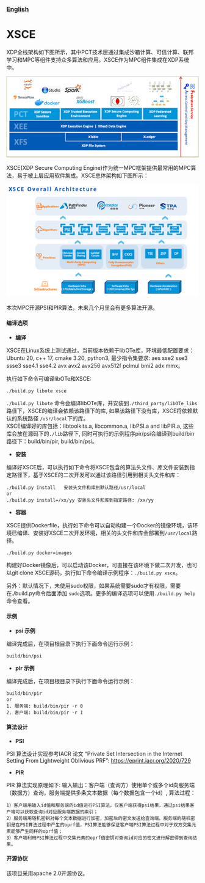
### [English](./README.md) 

# XSCE

XDP全栈架构如下图所示，其中PCT技术层通过集成沙箱计算、可信计算、联邦学习和MPC等组件支持众多算法和应用。XSCE作为MPC组件集成在XDP系统中。 

![](./docs/img/xdp_arch.png)  

XSCE(XDP Secure Computing Engine)作为统一MPC框架提供最常用的MPC算法，易于被上层应用软件集成。XSCE总体架构如下图所示：

![](./docs/img/xsce_arch.png)  

本次MPC开源PSI和PIR算法，未来几个月里会有更多算法开源。

#### 编译选项
- **编译**  

XSCE在Linux系统上测试通过，当前版本依赖于libOTe库，环境最低配置要求：Ubuntu 20, c++ 17, cmake 3.20, python3, 最少指令集要求: aes sse2 sse3 ssse3 sse4.1 sse4.2 avx avx2 avx256 avx512f pclmul bmi2 adx mmx。  

执行如下命令可编译libOTe和XSCE:

```
./build.py libote xsce  
```
`./build.py libote` 命令会编译libOTe库，并安装到`./third_party/libOTe_libs`路径下，XSCE的编译会依赖该路径下的库, 如果该路径下没有库，XSCE将依赖默认的系统路径 `/usr/local`下的库。  
XSCE编译好的库包括：libtoolkits.a, libcommon.a, libPSI.a and libPIR.a, 这些库会放在源码下的`./lib`路径下, 同时可执行的示例程序pir/psi会编译到build/bin路径下：build/bin/pir, build/bin/psi。

- **安装**  

编译好XSCE后，可以执行如下命令将XSCE包含的算法头文件、库文件安装到指定路径下，基于XSCE的二次开发可以通过该路径引用到相关头文件和库：
```
./build.py install   安装头文件和库到默认路径/usr/local
or 
./build.py install=/xx/yy 安装头文件和库到指定路径: /xx/yy
```

- **容器**  

XSCE提供Dockerfile，执行如下命令可以自动构建一个Docker的镜像环境，该环境已编译、安装好XSCE二次开发环境，相关的头文件和库会部署到`/usr/local`路径。 
```
./build.py docker=images
```
构建好Docker镜像后，可以启动该Docker，可直接在该环境下做二次开发，也可以git clone XSCE源码，执行如下命令编译示例程序：`./build.py xsce`。

另外：默认情况下，未使用sudo权限，如果系统需要sudo才有权限，需要在./build.py命令后面添加 `sudo`选项。更多的编译选项可以使用`./build.py help`命令查看。

#### 示例
- **psi 示例**  

编译完成后，在项目根目录下执行下面命令运行示例：  
```
build/bin/psi
```

- **pir 示例**  

编译完成后，在项目根目录下执行下面命令运行示例： 
```
build/bin/pir
or
1. 服务端: build/bin/pir -r 0
2. 客户端: build/bin/pir -r 1
```

#### 算法设计
- **PSI**  

PSI 算法设计实现参考IACR 论文 “Private Set Intersection in the Internet Setting From Lightweight Oblivious PRF”: https://eprint.iacr.org/2020/729

- **PIR**  

PIR 算法实现原理如下:
输入输出：客户端（查询方）使用单个或多个id向服务端（数据方）查询，服务端提供多条文本数据（每个数据包含一个id）, 算法过程：
```
1）客户端用输入id值和服务端的id值进行PSI算法，仅客户端获得psi结果，通过psi结果客户端可以获取查询id对应服务端数据的索引；
2）服务端用随机密钥对每个文本数据进行加密，加密后的密文发送给查询端。服务端的随机密钥是在PSI算法过程中产生的oprf值，PSI算法能够保证客户端PSI算法过程中对于双方交集元素能够产生同样的oprf值；
3）客户端利用PSI算法过程中交集元素的oprf值密钥对查询id对应的密文进行解密得到查询结果。
```

#### 开源协议

该项目采用apache 2.0开源协议。
